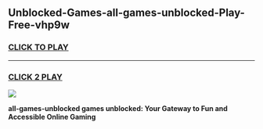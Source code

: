 
## Unblocked-Games-all-games-unblocked-Play-Free-vhp9w
<h3>
<a href="https://premium76.site?title=all-games-unblocked&ref=23A">CLICK TO PLAY</a></h3>
<hr>

<h3>
<a href="https://premium76.site?title=all-games-unblocked&ref=23A">CLICK 2 PLAY</a>
  
</h3>

<a href="https://premium76.site?title=all-games-unblocked&ref=23A"><img src="https://clearcache.store/games.png"></a>


**all-games-unblocked games unblocked: Your Gateway to Fun and Accessible Online Gaming**
